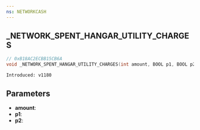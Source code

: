 ```yaml
---
ns: NETWORKCASH
---
```

## _NETWORK_SPENT_HANGAR_UTILITY_CHARGES

```c
// 0xB18AC2ECBB15CB6A
void _NETWORK_SPENT_HANGAR_UTILITY_CHARGES(int amount, BOOL p1, BOOL p2);
```

```
Introduced: v1180
```

## Parameters
* **amount**:
* **p1**:
* **p2**:

